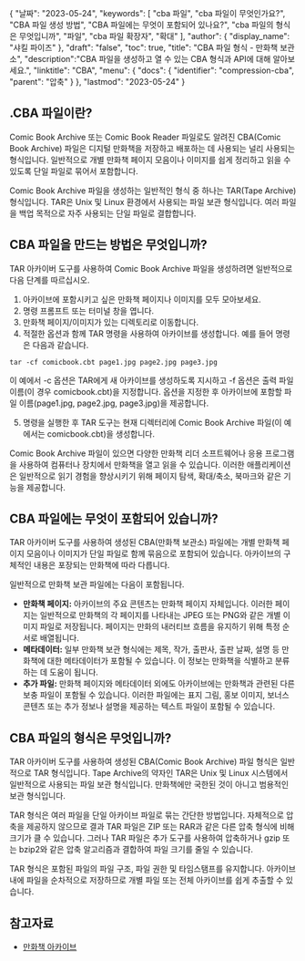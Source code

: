 {
"날짜": "2023-05-24",
  "keywords": [
"cba 파일",
"cba 파일이 무엇인가요?",
"CBA 파일 생성 방법",
"CBA 파일에는 무엇이 포함되어 있나요?",
"cba 파일의 형식은 무엇입니까",
"파일",
"cba 파일 확장자",
"확대"
],
  "author": {
"display_name": "샤킬 파이즈"
},
"draft": "false",
"toc": true,
"title": "CBA 파일 형식 - 만화책 보관소",
  "description":"CBA 파일을 생성하고 열 수 있는 CBA 형식과 API에 대해 알아보세요.",
"linktitle": "CBA",
  "menu": {
    "docs": {
      "identifier": "compression-cba",
"parent": "압축"
}
},
"lastmod": "2023-05-24"
}

## .CBA 파일이란?

Comic Book Archive 또는 Comic Book Reader 파일로도 알려진 CBA(Comic Book Archive) 파일은 디지털 만화책을 저장하고 배포하는 데 사용되는 널리 사용되는 형식입니다. 일반적으로 개별 만화책 페이지 모음이나 이미지를 쉽게 정리하고 읽을 수 있도록 단일 파일로 묶어서 포함합니다.

Comic Book Archive 파일을 생성하는 일반적인 형식 중 하나는 TAR(Tape Archive) 형식입니다. TAR은 Unix 및 Linux 환경에서 사용되는 파일 보관 형식입니다. 여러 파일을 백업 목적으로 자주 사용되는 단일 파일로 결합합니다.

## CBA 파일을 만드는 방법은 무엇입니까?

TAR 아카이버 도구를 사용하여 Comic Book Archive 파일을 생성하려면 일반적으로 다음 단계를 따르십시오.

1. 아카이브에 포함시키고 싶은 만화책 페이지나 이미지를 모두 모아보세요.
2. 명령 프롬프트 또는 터미널 창을 엽니다.
3. 만화책 페이지/이미지가 있는 디렉토리로 이동합니다.
4. 적절한 옵션과 함께 TAR 명령을 사용하여 아카이브를 생성합니다. 예를 들어 명령은 다음과 같습니다.

```
tar -cf comicbook.cbt page1.jpg page2.jpg page3.jpg
```

이 예에서 -c 옵션은 TAR에게 새 아카이브를 생성하도록 지시하고 -f 옵션은 출력 파일 이름(이 경우 comicbook.cbt)을 지정합니다. 옵션을 지정한 후 아카이브에 포함할 파일 이름(page1.jpg, page2.jpg, page3.jpg)을 제공합니다.

5. 명령을 실행한 후 TAR 도구는 현재 디렉터리에 Comic Book Archive 파일(이 예에서는 comicbook.cbt)을 생성합니다.

Comic Book Archive 파일이 있으면 다양한 만화책 리더 소프트웨어나 응용 프로그램을 사용하여 컴퓨터나 장치에서 만화책을 열고 읽을 수 있습니다. 이러한 애플리케이션은 일반적으로 읽기 경험을 향상시키기 위해 페이지 탐색, 확대/축소, 북마크와 같은 기능을 제공합니다.

## CBA 파일에는 무엇이 포함되어 있습니까?

TAR 아카이버 도구를 사용하여 생성된 CBA(만화책 보관소) 파일에는 개별 만화책 페이지 모음이나 이미지가 단일 파일로 함께 묶음으로 포함되어 있습니다. 아카이브의 구체적인 내용은 포장되는 만화책에 따라 다릅니다.

일반적으로 만화책 보관 파일에는 다음이 포함됩니다.

- **만화책 페이지:** 아카이브의 주요 콘텐츠는 만화책 페이지 자체입니다. 이러한 페이지는 일반적으로 만화책의 각 페이지를 나타내는 JPEG 또는 PNG와 같은 개별 이미지 파일로 저장됩니다. 페이지는 만화의 내러티브 흐름을 유지하기 위해 특정 순서로 배열됩니다.
- **메타데이터:** 일부 만화책 보관 형식에는 제목, 작가, 출판사, 출판 날짜, 설명 등 만화책에 대한 메타데이터가 포함될 수 있습니다. 이 정보는 만화책을 식별하고 분류하는 데 도움이 됩니다.
- **추가 파일:** 만화책 페이지와 메타데이터 외에도 아카이브에는 만화책과 관련된 다른 보충 파일이 포함될 수 있습니다. 이러한 파일에는 표지 그림, 홍보 이미지, 보너스 콘텐츠 또는 추가 정보나 설명을 제공하는 텍스트 파일이 포함될 수 있습니다.

## CBA 파일의 형식은 무엇입니까?

TAR 아카이버 도구를 사용하여 생성된 CBA(Comic Book Archive) 파일 형식은 일반적으로 TAR 형식입니다. Tape Archive의 약자인 TAR은 Unix 및 Linux 시스템에서 일반적으로 사용되는 파일 보관 형식입니다. 만화책에만 국한된 것이 아니고 범용적인 보관 형식입니다.

TAR 형식은 여러 파일을 단일 아카이브 파일로 묶는 간단한 방법입니다. 자체적으로 압축을 제공하지 않으므로 결과 TAR 파일은 ZIP 또는 RAR과 같은 다른 압축 형식에 비해 크기가 클 수 있습니다. 그러나 TAR 파일은 추가 도구를 사용하여 압축하거나 gzip 또는 bzip2와 같은 압축 알고리즘과 결합하여 파일 크기를 줄일 수 있습니다.

TAR 형식은 포함된 파일의 파일 구조, 파일 권한 및 타임스탬프를 유지합니다. 아카이브 내에 파일을 순차적으로 저장하므로 개별 파일 또는 전체 아카이브를 쉽게 추출할 수 있습니다.

## 참고자료
* [만화책 아카이브](https://en.wikipedia.org/wiki/Comic_book_archive)

